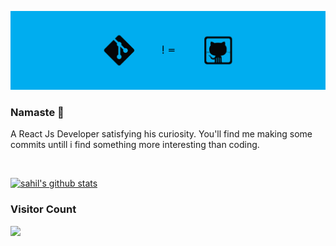 ![sahil kakwani header](https://github.com/sahilkakwani9/sahilkakwani9/raw/main/Git_and_GitHub_differences_header.jpg)

### Namaste 🙏
A React Js Developer satisfying his curiosity. You'll find me making some commits untill i find something more interesting than coding.

  

<br>
  
[![sahil's github stats](https://github-readme-stats.vercel.app/api?username=sahilkakwani9)](https://github.com/sahilkakwani9/github-readme-stats)
 <br>
  
### Visitor Count
![](https://visitor-badge.glitch.me/badge?page_id=sahilkakwani9.sahilkakwani9)
<!--
**sahilkakwani9/sahilkakwani9** is a ✨ _special_ ✨ repository because its `README.md` (this file) appears on your GitHub profile.

Here are some ideas to get you started:

- 🔭 I’m currently working on ...
- 🌱 I’m currently learning ...
- 👯 I’m looking to collaborate on ...
- 🤔 I’m looking for help with ...
- 💬 Ask me about ...
- 📫 How to reach me: ...
- 😄 Pronouns: ...
- ⚡ Fun fact: ...
-->

